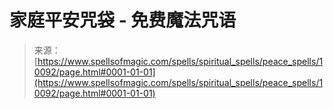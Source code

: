 <!--yml

category: 未分类

date: 2024-06-12 18:46:41

-->

# 家庭平安咒袋 - 免费魔法咒语

> 来源：[https://www.spellsofmagic.com/spells/spiritual_spells/peace_spells/10092/page.html#0001-01-01](https://www.spellsofmagic.com/spells/spiritual_spells/peace_spells/10092/page.html#0001-01-01)
